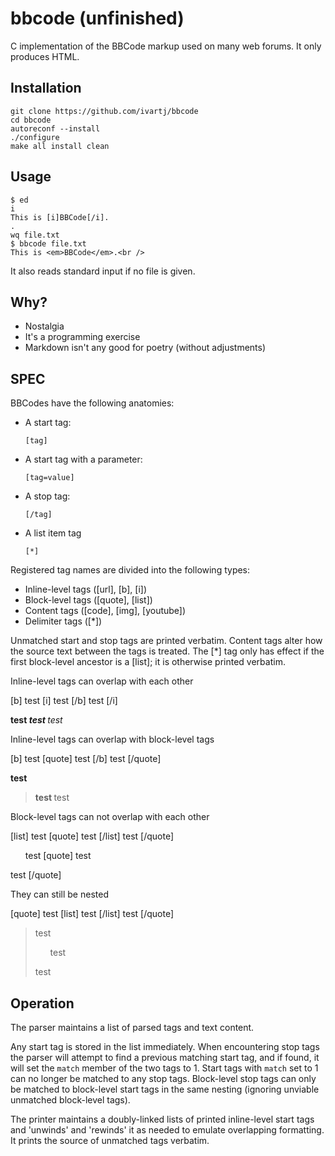 bbcode (unfinished)
======

C implementation of the BBCode markup used on many web forums. It only produces HTML.

Installation
------------

    git clone https://github.com/ivartj/bbcode
    cd bbcode
    autoreconf --install
    ./configure
    make all install clean

Usage
-----

    $ ed
    i
    This is [i]BBCode[/i].
    .
    wq file.txt
    $ bbcode file.txt
    This is <em>BBCode</em>.<br />

It also reads standard input if no file is given.

Why?
----

 * Nostalgia
 * It's a programming exercise
 * Markdown isn't any good for poetry (without adjustments)


SPEC
----

BBCodes have the following anatomies:

 * A start tag:
   
       [tag]

 * A start tag with a parameter:
   
       [tag=value]

 * A stop tag:
   
       [/tag]

 * A list item tag
   
       [*]

Registered tag names are divided into the following types:

 * Inline-level tags ([url], [b], [i])
 * Block-level tags ([quote], [list])
 * Content tags ([code], [img], [youtube])
 * Delimiter tags ([*])

Unmatched start and stop tags are printed verbatim.
Content tags alter how the source text between the tags is treated.
The [*] tag only has effect if the first block-level ancestor is a [list]; it is otherwise printed verbatim.

Inline-level tags can overlap with each other

   [b] test [i] test [/b] test [/i]

   <b> test <i> test </i></b><i> test </i>

Inline-level tags can overlap with block-level tags

   [b] test [quote] test [/b] test [/quote]

   <b> test </b><blockquote><b> test </b> test </blockquote>

Block-level tags can not overlap with each other

   [list] test [quote] test [/list] test [/quote]

   <ul> test [quote] test </ul> test [/quote]

They can still be nested

   [quote] test [list] test [/list] test [/quote]

   <blockquote> test <ul> test </ul> test </blockquote>


Operation
---------

The parser maintains a list of parsed tags and text content.

Any start tag is stored in the list immediately. When encountering stop tags the parser will attempt to find a previous matching start tag, and if found, it will set the `match` member of the two tags to 1. Start tags with `match` set to 1 can no longer be matched to any stop tags. Block-level stop tags can only be matched to block-level start tags in the same nesting (ignoring unviable unmatched block-level tags).

The printer maintains a doubly-linked lists of printed inline-level start tags and 'unwinds' and 'rewinds' it as needed to emulate overlapping formatting. It prints the source of unmatched tags verbatim.
